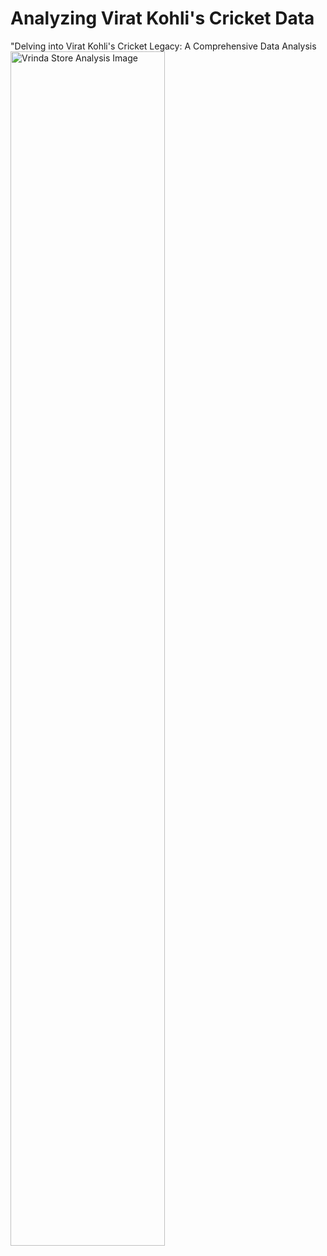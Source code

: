 # Analyzing Virat Kohli's Cricket Data
"Delving into Virat Kohli's Cricket Legacy: A Comprehensive Data Analysis
<img src="https://drive.google.com/uc?id=1wTgPGr5MPhn8SmG3aILTKPWYSmG2AECZ" alt="Vrinda Store Analysis Image" style="width:70%; max-width:600px;">
